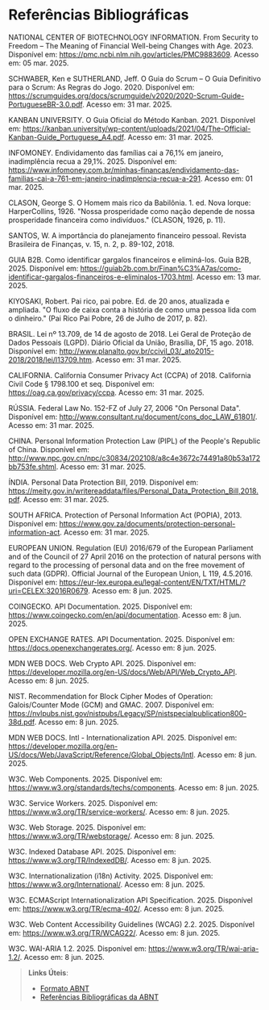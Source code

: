 # Referências Bibliográficas

NATIONAL CENTER OF BIOTECHNOLOGY INFORMATION. From Security to Freedom – The Meaning of Financial Well-being Changes with Age. 2023. Disponível em: https://pmc.ncbi.nlm.nih.gov/articles/PMC9883609. Acesso em: 05 mar. 2025.

SCHWABER, Ken e SUTHERLAND, Jeff. O Guia do Scrum – O Guia Definitivo para o Scrum: As Regras do Jogo. 2020. Disponível em: https://scrumguides.org/docs/scrumguide/v2020/2020-Scrum-Guide-PortugueseBR-3.0.pdf. Acesso em: 31 mar. 2025.

KANBAN UNIVERSITY. O Guia Oficial do Método Kanban. 2021. Disponível em: https://kanban.university/wp-content/uploads/2021/04/The-Official-Kanban-Guide_Portuguese_A4.pdf. Acesso em: 31 mar. 2025.

INFOMONEY. Endividamento das famílias cai a 76,1% em janeiro, inadimplência recua a 29,1%. 2025. Disponível em: https://www.infomoney.com.br/minhas-financas/endividamento-das-familias-cai-a-761-em-janeiro-inadimplencia-recua-a-291. Acesso em: 01 mar. 2025.

CLASON, George S. O Homem mais rico da Babilônia. 1. ed. Nova Iorque: HarperCollins, 1926. "Nossa prosperidade como nação depende de nossa prosperidade financeira como indivíduos." (CLASON, 1926, p. 11).

SANTOS, W. A importância do planejamento financeiro pessoal. Revista Brasileira de Finanças, v. 15, n. 2, p. 89-102, 2018.

GUIA B2B. Como identificar gargalos financeiros e eliminá-los. Guia B2B, 2025. Disponível em: https://guiab2b.com.br/Finan%C3%A7as/como-identificar-gargalos-financeiros-e-eliminalos-1703.html. Acesso em: 13 mar. 2025.

KIYOSAKI, Robert. Pai rico, pai pobre. Ed. de 20 anos, atualizada e ampliada. "O fluxo de caixa conta a história de como uma pessoa lida com o dinheiro." (Pai Rico Pai Pobre, 26 de Julho de 2017, p. 82).

BRASIL. Lei nº 13.709, de 14 de agosto de 2018. Lei Geral de Proteção de Dados Pessoais (LGPD). Diário Oficial da União, Brasília, DF, 15 ago. 2018. Disponível em: http://www.planalto.gov.br/ccivil_03/_ato2015-2018/2018/lei/l13709.htm. Acesso em: 31 mar. 2025.

CALIFORNIA. California Consumer Privacy Act (CCPA) of 2018. California Civil Code § 1798.100 et seq. Disponível em: https://oag.ca.gov/privacy/ccpa. Acesso em: 31 mar. 2025.

RÚSSIA. Federal Law No. 152-FZ of July 27, 2006 "On Personal Data". Disponível em: http://www.consultant.ru/document/cons_doc_LAW_61801/. Acesso em: 31 mar. 2025.

CHINA. Personal Information Protection Law (PIPL) of the People's Republic of China. Disponível em: http://www.npc.gov.cn/npc/c30834/202108/a8c4e3672c74491a80b53a172bb753fe.shtml. Acesso em: 31 mar. 2025.

ÍNDIA. Personal Data Protection Bill, 2019. Disponível em: https://meity.gov.in/writereaddata/files/Personal_Data_Protection_Bill,2018.pdf. Acesso em: 31 mar. 2025.

SOUTH AFRICA. Protection of Personal Information Act (POPIA), 2013. Disponível em: https://www.gov.za/documents/protection-personal-information-act. Acesso em: 31 mar. 2025.

EUROPEAN UNION. Regulation (EU) 2016/679 of the European Parliament and of the Council of 27 April 2016 on the protection of natural persons with regard to the processing of personal data and on the free movement of such data (GDPR). Official Journal of the European Union, L 119, 4.5.2016. Disponível em: https://eur-lex.europa.eu/legal-content/EN/TXT/HTML/?uri=CELEX:32016R0679. Acesso em: 8 jun. 2025.

COINGECKO. API Documentation. 2025. Disponível em: https://www.coingecko.com/en/api/documentation. Acesso em: 8 jun. 2025.

OPEN EXCHANGE RATES. API Documentation. 2025. Disponível em: https://docs.openexchangerates.org/. Acesso em: 8 jun. 2025.

MDN WEB DOCS. Web Crypto API. 2025. Disponível em: https://developer.mozilla.org/en-US/docs/Web/API/Web_Crypto_API. Acesso em: 8 jun. 2025.

NIST. Recommendation for Block Cipher Modes of Operation: Galois/Counter Mode (GCM) and GMAC. 2007. Disponível em: https://nvlpubs.nist.gov/nistpubs/Legacy/SP/nistspecialpublication800-38d.pdf. Acesso em: 8 jun. 2025.

MDN WEB DOCS. Intl - Internationalization API. 2025. Disponível em: https://developer.mozilla.org/en-US/docs/Web/JavaScript/Reference/Global_Objects/Intl. Acesso em: 8 jun. 2025.

W3C. Web Components. 2025. Disponível em: https://www.w3.org/standards/techs/components. Acesso em: 8 jun. 2025.

W3C. Service Workers. 2025. Disponível em: https://www.w3.org/TR/service-workers/. Acesso em: 8 jun. 2025.

W3C. Web Storage. 2025. Disponível em: https://www.w3.org/TR/webstorage/. Acesso em: 8 jun. 2025.

W3C. Indexed Database API. 2025. Disponível em: https://www.w3.org/TR/IndexedDB/. Acesso em: 8 jun. 2025.

W3C. Internationalization (i18n) Activity. 2025. Disponível em: https://www.w3.org/International/. Acesso em: 8 jun. 2025.

W3C. ECMAScript Internationalization API Specification. 2025. Disponível em: https://www.w3.org/TR/ecma-402/. Acesso em: 8 jun. 2025.

W3C. Web Content Accessibility Guidelines (WCAG) 2.2. 2025. Disponível em: https://www.w3.org/TR/WCAG22/. Acesso em: 8 jun. 2025.

W3C. WAI-ARIA 1.2. 2025. Disponível em: https://www.w3.org/TR/wai-aria-1.2/. Acesso em: 8 jun. 2025.

> **Links Úteis**:
> - [Formato ABNT](https://www.normastecnicas.com/abnt/trabalhos-academicos/referencias/)
> - [Referências Bibliográficas da ABNT](https://comunidade.rockcontent.com/referencia-bibliografica-abnt/)
